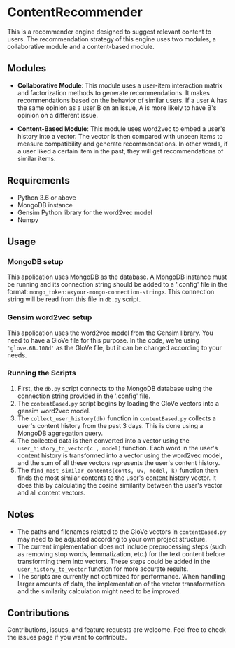 # ContentRecommender

This is a recommender engine designed to suggest relevant content to users. The recommendation strategy of this engine uses two modules, a collaborative module and a content-based module.

## Modules

- **Collaborative Module**: This module uses a user-item interaction matrix and factorization methods to generate recommendations. It makes recommendations based on the behavior of similar users. If a user A has the same opinion as a user B on an issue, A is more likely to have B's opinion on a different issue.

- **Content-Based Module**: This module uses word2vec to embed a user's history into a vector. The vector is then compared with unseen items to measure compatibility and generate recommendations. In other words, if a user liked a certain item in the past, they will get recommendations of similar items.

## Requirements

- Python 3.6 or above
- MongoDB instance
- Gensim Python library for the word2vec model
- Numpy

## Usage

### MongoDB setup
This application uses MongoDB as the database. A MongoDB instance must be running and its connection string should be added to a '.config' file in the format: `mongo_token:=<your-mongo-connection-string>`. This connection string will be read from this file in `db.py` script.

### Gensim word2vec setup
This application uses the word2vec model from the Gensim library. You need to have a GloVe file for this purpose. In the code, we're using `'glove.6B.100d'` as the GloVe file, but it can be changed according to your needs.

### Running the Scripts
1. First, the `db.py` script connects to the MongoDB database using the connection string provided in the '.config' file.
2. The `contentBased.py` script begins by loading the GloVe vectors into a gensim word2vec model.
3. The `collect_user_history(db)` function in `contentBased.py` collects a user's content history from the past 3 days. This is done using a MongoDB aggregation query.
4. The collected data is then converted into a vector using the `user_history_to_vector(c , model)` function. Each word in the user's content history is transformed into a vector using the word2vec model, and the sum of all these vectors represents the user's content history.
5. The `find_most_similar_contents(conts, uw, model, k)` function then finds the most similar contents to the user's content history vector. It does this by calculating the cosine similarity between the user's vector and all content vectors.

## Notes
- The paths and filenames related to the GloVe vectors in `contentBased.py` may need to be adjusted according to your own project structure.
- The current implementation does not include preprocessing steps (such as removing stop words, lemmatization, etc.) for the text content before transforming them into vectors. These steps could be added in the `user_history_to_vector` function for more accurate results.
- The scripts are currently not optimized for performance. When handling larger amounts of data, the implementation of the vector transformation and the similarity calculation might need to be improved.

## Contributions
Contributions, issues, and feature requests are welcome. Feel free to check the issues page if you want to contribute.
